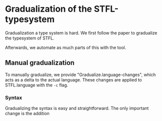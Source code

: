 
 Gradualization of the STFL-typesystem
=======================================

Gradualization a type system is hard. We first follow the paper to gradualize the typesystem of STFL.

Afterwards, we automate as much parts of this with the tool.


 
 Manual gradualization
--------------------------

 To manually gradualize, we provide "Gradualize.language-changes", which acts as a delta to the actual language. These changes are applied to STFL.language with the `-c` flag.

### Syntax

 Gradualizing the syntax is easy and straightforward. The only important change is the addition 




